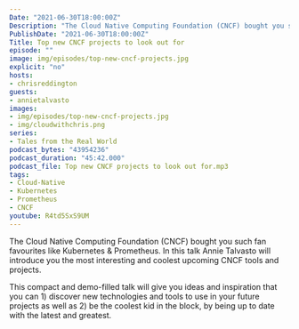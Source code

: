```yaml
---
Date: "2021-06-30T18:00:00Z"
Description: "The Cloud Native Computing Foundation (CNCF) bought you such fan favourites like Kubernetes & Prometheus. In this talk Annie Talvasto will introduce you the most interesting and coolest upcoming CNCF tools and projects. This compact and demo-filled talk will give you ideas and inspiration that you can 1) discover new technologies and tools to use in your future projects as well as 2) be the coolest kid in the block, by being up to date with the latest and greatest."
PublishDate: "2021-06-30T18:00:00Z"
Title: Top new CNCF projects to look out for
episode: ""
image: img/episodes/top-new-cncf-projects.jpg
explicit: "no"
hosts:
- chrisreddington
guests:
- annietalvasto
images:
- img/episodes/top-new-cncf-projects.jpg
- img/cloudwithchris.png
series:
- Tales from the Real World
podcast_bytes: "43954236"
podcast_duration: "45:42.000"
podcast_file: Top new CNCF projects to look out for.mp3
tags:
- Cloud-Native
- Kubernetes
- Prometheus
- CNCF
youtube: R4td5SxS9UM
---
```

The Cloud Native Computing Foundation (CNCF) bought you such fan favourites like Kubernetes & Prometheus. In this talk Annie Talvasto will introduce you the most interesting and coolest upcoming CNCF tools and projects.

This compact and demo-filled talk will give you ideas and inspiration that you can 1) discover new technologies and tools to use in your future projects as well as 2) be the coolest kid in the block, by being up to date with the latest and greatest.
